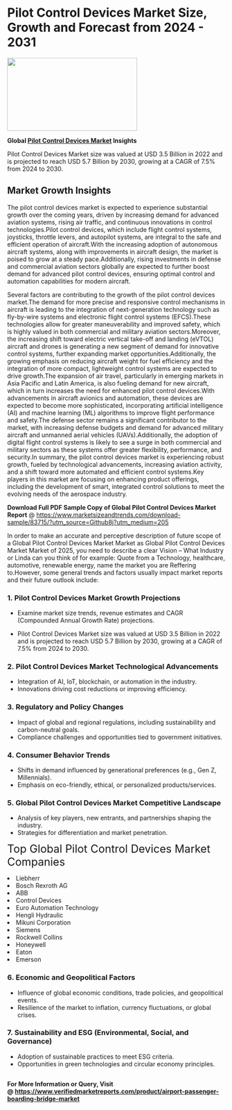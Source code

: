 <H1>Pilot Control Devices Market Size, Growth and Forecast from 2024 - 2031</H1><img class="aligncenter size-medium wp-image-584254" src="https://thirdeyenews.in/wp-content/uploads/2024/09/Global-Market-Research-300x168.jpeg" alt="" width="300" height="168" /><p><strong>Global&nbsp;<a href="https://www.marketsizeandtrends.com/download-sample/83715/?utm_source=Github8j?utm_medium=205">Pilot Control Devices Market</a> Insights</strong></p><p>Pilot Control Devices Market size was valued at USD 3.5 Billion in 2022 and is projected to reach USD 5.7 Billion by 2030, growing at a CAGR of 7.5% from 2024 to 2030.</p><p><h2>Market Growth Insights</h2> <p>The pilot control devices market is expected to experience substantial growth over the coming years, driven by increasing demand for advanced aviation systems, rising air traffic, and continuous innovations in control technologies.Pilot control devices, which include flight control systems, joysticks, throttle levers, and autopilot systems, are integral to the safe and efficient operation of aircraft.With the increasing adoption of autonomous aircraft systems, along with improvements in aircraft design, the market is poised to grow at a steady pace.Additionally, rising investments in defense and commercial aviation sectors globally are expected to further boost demand for advanced pilot control devices, ensuring optimal control and automation capabilities for modern aircraft.</p> <p>Several factors are contributing to the growth of the pilot control devices market.The demand for more precise and responsive control mechanisms in aircraft is leading to the integration of next-generation technology such as fly-by-wire systems and electronic flight control systems (EFCS).These technologies allow for greater maneuverability and improved safety, which is highly valued in both commercial and military aviation sectors.Moreover, the increasing shift toward electric vertical take-off and landing (eVTOL) aircraft and drones is generating a new segment of demand for innovative control systems, further expanding market opportunities.Additionally, the growing emphasis on reducing aircraft weight for fuel efficiency and the integration of more compact, lightweight control systems are expected to drive growth.The expansion of air travel, particularly in emerging markets in Asia Pacific and Latin America, is also fueling demand for new aircraft, which in turn increases the need for enhanced pilot control devices.With advancements in aircraft avionics and automation, these devices are expected to become more sophisticated, incorporating artificial intelligence (AI) and machine learning (ML) algorithms to improve flight performance and safety.The defense sector remains a significant contributor to the market, with increasing defense budgets and demand for advanced military aircraft and unmanned aerial vehicles (UAVs).Additionally, the adoption of digital flight control systems is likely to see a surge in both commercial and military sectors as these systems offer greater flexibility, performance, and security.In summary, the pilot control devices market is experiencing robust growth, fueled by technological advancements, increasing aviation activity, and a shift toward more automated and efficient control systems.Key players in this market are focusing on enhancing product offerings, including the development of smart, integrated control solutions to meet the evolving needs of the aerospace industry.</p> <p><span class=""><strong>Download Full PDF Sample Copy of Global Pilot Control Devices Market Report</strong> @ <a href="https://www.marketsizeandtrends.com/download-sample/83715/?utm_source=Github8j?utm_medium=205" target="_blank">https://www.marketsizeandtrends.com/download-sample/83715/?utm_source=Github8j?utm_medium=205</a></span></p><p>In order to make an accurate and perceptive description of future scope of a Global&nbsp;Pilot Control Devices Market Market as Global&nbsp;Pilot Control Devices Market Market of 2025, you need to describe a clear Vision &ndash; What Industry or Linda can you think of for example: Quote from a Technology, healthcare, automotive, renewable energy, name the market you are Reffering to.However, some general trends and factors usually impact market reports and their future outlook include:</p><h3>1.&nbsp;<strong>Pilot Control Devices Market Growth Projections</strong></h3><ul><li>Examine market size trends, revenue estimates and CAGR (Compounded Annual Growth Rate) projections.</li><li><p>Pilot Control Devices Market size was valued at USD 3.5 Billion in 2022 and is projected to reach USD 5.7 Billion by 2030, growing at a CAGR of 7.5% from 2024 to 2030.</p></li></ul><h3>2.&nbsp;<strong>Pilot Control Devices Market Technological Advancements</strong></h3><ul><li>Integration of AI, IoT, blockchain, or automation in the industry.</li><li>Innovations driving cost reductions or improving efficiency.</li></ul><h3>3.&nbsp;<strong>Regulatory and Policy Changes</strong></h3><ul><li>Impact of global and regional regulations, including sustainability and carbon-neutral goals.</li><li>Compliance challenges and opportunities tied to government initiatives.</li></ul><h3>4.&nbsp;<strong>Consumer Behavior Trends</strong></h3><ul><li>Shifts in demand influenced by generational preferences (e.g., Gen Z, Millennials).</li><li>Emphasis on eco-friendly, ethical, or personalized products/services.</li></ul><h3>5.&nbsp;<strong>Global Pilot Control Devices Market Competitive Landscape</strong></h3><ul><li>Analysis of key players, new entrants, and partnerships shaping the industry.</li><li>Strategies for differentiation and market penetration.</li></ul><p data-pm-slice="1 1 []"><span style="color: inherit; font-family: inherit; font-size: 25px;">Top Global Pilot Control Devices Market Companies</span></p><div class="" data-test-id=""><p><li>Liebherr</li><li> Bosch Rexroth AG</li><li> ABB</li><li> Control Devices</li><li> Euro Automation Technology</li><li> Hengli Hydraulic</li><li> Mikuni Corporation</li><li> Siemens</li><li> Rockwell Collins</li><li> Honeywell</li><li> Eaton</li><li> Emerson</li></p></div><h3>6.&nbsp;<strong>Economic and Geopolitical Factors</strong></h3><ul><li>Influence of global economic conditions, trade policies, and geopolitical events.</li><li>Resilience of the market to inflation, currency fluctuations, or global crises.</li></ul><h3>7.&nbsp;<strong>Sustainability and ESG (Environmental, Social, and Governance)</strong></h3><ul><li>Adoption of sustainable practices to meet ESG criteria.</li><li>Opportunities in green technologies and circular economy principles.</li></ul><h2><strong style="font-size: 14px;">For More Information or Query, Visit @&nbsp;</strong><a style="background-color: #ffffff; font-size: 14px;" href="https://www.marketsizeandtrends.com/report/pilot-control-devices-market/" target="_blank">https://www.verifiedmarketreports.com/product/airport-passenger-boarding-bridge-market</a></h2>